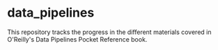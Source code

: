 # data_pipelines
This repository tracks the progress in the different materials covered in O'Reilly's Data Pipelines Pocket Reference book.
